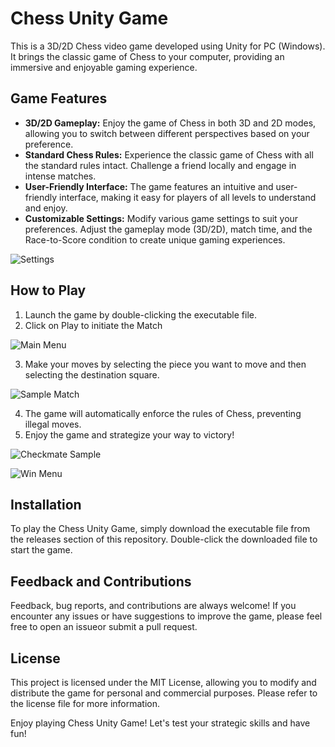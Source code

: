 # Chess Unity Game



This is a 3D/2D Chess video game developed using Unity for PC (Windows). It brings the classic game of Chess to your computer, providing an immersive and enjoyable gaming experience.

## Game Features

- **3D/2D Gameplay:** Enjoy the game of Chess in both 3D and 2D modes, allowing you to switch between different perspectives based on your preference.
- **Standard Chess Rules:** Experience the classic game of Chess with all the standard rules intact. Challenge a friend locally and engage in intense matches.
- **User-Friendly Interface:** The game features an intuitive and user-friendly interface, making it easy for players of all levels to understand and enjoy.
- **Customizable Settings:** Modify various game settings to suit your preferences. Adjust the gameplay mode (3D/2D), match time, and the Race-to-Score condition to create unique gaming experiences.

![Settings](https://github.com/Mostafa-Mohamed4932/Chess-Video-Game-Unity/assets/125306561/aaf8d590-d609-4bc9-aa68-64d55cecb1a4)



## How to Play

1. Launch the game by double-clicking the executable file.
2. Click on Play to initiate the Match

![Main Menu](https://github.com/Mostafa-Mohamed4932/Chess-Video-Game-Unity/assets/125306561/163dbb30-7de3-4d7b-81bd-a843e019383d)

3. Make your moves by selecting the piece you want to move and then selecting the destination square.

![Sample Match](https://github.com/Mostafa-Mohamed4932/Chess-Video-Game-Unity/assets/125306561/447955f5-fdc1-43ae-8553-e8480e508808)

4. The game will automatically enforce the rules of Chess, preventing illegal moves.
5. Enjoy the game and strategize your way to victory!

![Checkmate Sample](https://github.com/Mostafa-Mohamed4932/Chess-Video-Game-Unity/assets/125306561/a65f6fbc-58ec-41e0-848f-45d85d15131b)


![Win Menu](https://github.com/Mostafa-Mohamed4932/Chess-Video-Game-Unity/assets/125306561/be079856-8943-446f-aed3-5431b9d48775)


## Installation

To play the Chess Unity Game, simply download the executable file from the releases section of this repository. Double-click the downloaded file to start the game.

## Feedback and Contributions

Feedback, bug reports, and contributions are always welcome! If you encounter any issues or have suggestions to improve the game, please feel free to open an issueor submit a pull request.

## License

This project is licensed under the MIT License, allowing you to modify and distribute the game for personal and commercial purposes. Please refer to the license file for more information.

Enjoy playing Chess Unity Game! Let's test your strategic skills and have fun!
